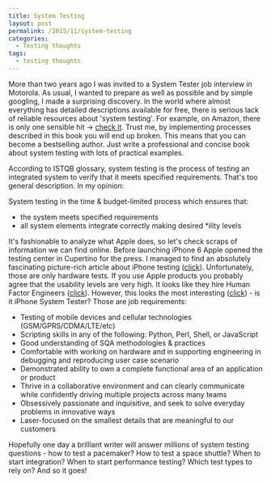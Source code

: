 ```yaml
---
title: System Testing
layout: post
permalink: /2015/11/system-testing
categories:
  - Testing thoughts
tags:
  - testing thoughts
---
```


More than two years ago I was invited to a System Tester job interview in Motorola. As usual, I wanted to prepare as
well as possible and by simple googling, I made a surprising discovery. In the world where almost everything has
detailed descriptions available for free, there is serious lack of reliable resources about 'system testing'. For
example, on Amazon, there is only one sensible
hit -> [check it](https://www.amazon.com/Verification-Validation-Testing-Engineered-Systems/dp/047052751X). Trust me, by
implementing processes described in this book you will end up broken. This means that you can become a bestselling
author. Just write a professional and concise book about system testing with lots of practical examples.

According to ISTQB glossary, system testing is the process of testing an integrated system to verify that it meets
specified requirements. That's too general description. In my opinion:

System testing in the time & budget-limited process which ensures that:

* the system meets specified requirements
* all system elements integrate correctly making desired *ility levels

It's fashionable to analyze what Apple does, so let's check scraps of information we can find online. Before launching
iPhone 6 Apple opened the testing center in Cupertino for the press. I managed to find an absolutely fascinating
picture-rich article about iPhone
testing ([click](https://www.theverge.com/2014/9/25/6845611/inside-apples-iphone-6-torture-building)). Unfortunately,
those are only hardware tests. If you use Apple products you probably agree that the usability levels are very high. It
looks like they hire Human Factor
Engineers ([click](https://www.linkedin.com/jobs2/view/70768850?trk=jserp_job_details_text)). However, this looks the
most interesting ([click](https://www.linkedin.com/jobs2/view/72883772?trk=jserp_job_details_text)) - is it iPhone
System Tester? Those are job requirements:

* Testing of mobile devices and cellular technologies (GSM/GPRS/CDMA/LTE/etc)
* Scripting skills in any of the following: Python, Perl, Shell, or JavaScript
* Good understanding of SQA methodologies & practices
* Comfortable with working on hardware and in supporting engineering in debugging and reproducing user case scenario
* Demonstrated ability to own a complete functional area of an application or product
* Thrive in a collaborative environment and can clearly communicate while confidently driving multiple projects across many teams
* Obsessively passionate and inquisitive, and seek to solve everyday problems in innovative ways
* Laser-focused on the smallest details that are meaningful to our customers

Hopefully one day a brilliant writer will answer millions of system testing questions - how to test a pacemaker? How to
test a space shuttle? When to start integration? When to start performance testing? Which test types to rely on? And so
it goes!
